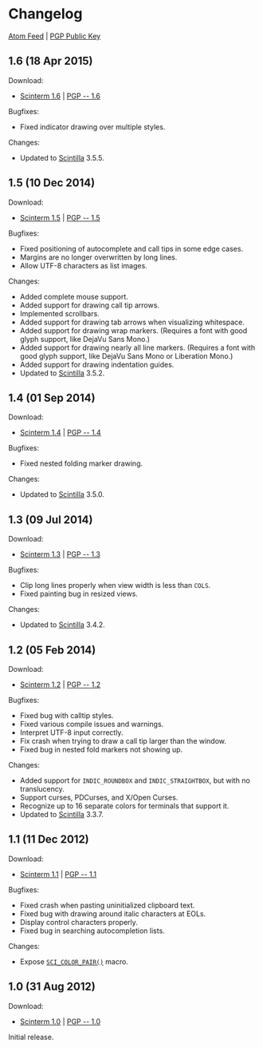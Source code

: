 # Changelog

[Atom Feed][] | [PGP Public Key][]

[Atom Feed]: feed
[PGP Public Key]: https://foicica.com/foicica.pgp

## 1.6 (18 Apr 2015)

Download:

* [Scinterm 1.6][] | [PGP -- 1.6][]

Bugfixes:

* Fixed indicator drawing over multiple styles.

Changes:

* Updated to [Scintilla][] 3.5.5.

[Scinterm 1.6]: download/scinterm_1.6.zip
[PGP -- 1.6]: download/scinterm_1.6.zip.asc
[Scintilla]: http://scintilla.org

## 1.5 (10 Dec 2014)

Download:

* [Scinterm 1.5][] | [PGP -- 1.5][]

Bugfixes:

* Fixed positioning of autocomplete and call tips in some edge cases.
* Margins are no longer overwritten by long lines.
* Allow UTF-8 characters as list images.

Changes:

* Added complete mouse support.
* Added support for drawing call tip arrows.
* Implemented scrollbars.
* Added support for drawing tab arrows when visualizing whitespace.
* Added support for drawing wrap markers. (Requires a font with good
  glyph support, like DejaVu Sans Mono.)
* Added support for drawing nearly all line markers. (Requires a font with good
  glyph support, like DejaVu Sans Mono or Liberation Mono.)
* Added support for drawing indentation guides.
* Updated to [Scintilla][] 3.5.2.

[Scinterm 1.5]: download/scinterm_1.5.zip
[PGP -- 1.5]: download/scinterm_1.5.zip.asc
[Scintilla]: http://scintilla.org

## 1.4 (01 Sep 2014)

Download:

* [Scinterm 1.4][] | [PGP -- 1.4][]

Bugfixes:

* Fixed nested folding marker drawing.

Changes:

* Updated to [Scintilla][] 3.5.0.

[Scinterm 1.4]: download/scinterm_1.4.zip
[PGP -- 1.4]: download/scinterm_1.4.zip.asc
[Scintilla]: http://scintilla.org

## 1.3 (09 Jul 2014)

Download:

* [Scinterm 1.3][] | [PGP -- 1.3][]

Bugfixes:

* Clip long lines properly when view width is less than `COLS`.
* Fixed painting bug in resized views.

Changes:

* Updated to [Scintilla][] 3.4.2.

[Scinterm 1.3]: download/scinterm_1.3.zip
[PGP -- 1.3]: download/scinterm_1.3.zip.asc
[Scintilla]: http://scintilla.org

## 1.2 (05 Feb 2014)

Download:

* [Scinterm 1.2][] | [PGP -- 1.2][]

Bugfixes:

* Fixed bug with calltip styles.
* Fixed various compile issues and warnings.
* Interpret UTF-8 input correctly.
* Fix crash when trying to draw a call tip larger than the window.
* Fixed bug in nested fold markers not showing up.

Changes:

* Added support for `INDIC_ROUNDBOX` and `INDIC_STRAIGHTBOX`, but with no
  translucency.
* Support curses, PDCurses, and X/Open Curses.
* Recognize up to 16 separate colors for terminals that support it.
* Updated to [Scintilla][] 3.3.7.

[Scinterm 1.2]: download/scinterm_1.2.zip
[PGP -- 1.2]: download/scinterm_1.2.zip.asc
[Scintilla]: http://scintilla.org

## 1.1 (11 Dec 2012)

Download:

* [Scinterm 1.1][] | [PGP -- 1.1][]

Bugfixes:

* Fixed crash when pasting uninitialized clipboard text.
* Fixed bug with drawing around italic characters at EOLs.
* Display control characters properly.
* Fixed bug in searching autocompletion lists.

Changes:

* Expose [`SCI_COLOR_PAIR()`][] macro.

[Scinterm 1.1]: download/scinterm_1.1.zip
[PGP -- 1.1]: download/scinterm_1.1.zip.asc
[`SCI_COLOR_PAIR()`]: api.html#SCI_COLOR_PAIR

## 1.0 (31 Aug 2012)

Download:

* [Scinterm 1.0][] | [PGP -- 1.0][]

Initial release.

[Scinterm 1.0]: download/scinterm_1.0.zip
[PGP -- 1.0]: download/scinterm_1.0.zip.asc
